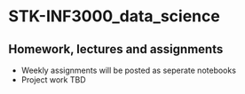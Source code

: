 # STK-INF3000_data_science
## Homework, lectures and assignments
  - Weekly assignments will be posted as seperate notebooks
  - Project work TBD
